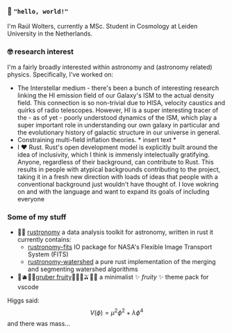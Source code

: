 ### 👋 `"hello, world!"`
I'm Raúl Wolters, currently a MSc. Student in Cosmology at Leiden University in the Netherlands.

### 🤓 research interest
I'm a fairly broadly interested within astronomy and (astronomy related) physics. Specifically, I've worked on:
- The Interstellar medium - there's been a bunch of interesting research linking the HI emission field of our Galaxy's ISM to the actual density field.
This connection is so non-trivial due to HISA, velocity caustics and quirks of radio telescopes. However, HI is a super interesting tracer of the - 
as of yet - poorly understood dynamics of the ISM, which play a super important role in understanding our own galaxy in particular and the evolutionary history
of galactic structure in our universe in general.
- Constraining multi-field inflation theories. * insert text *
- I ❤️ Rust. Rust's open development model is explicitly built around the idea of inclusivity, which I think is immensly intelectually gratifying. Anyone,
regardless of their background, can contribute to Rust. This results in people with atypical backgrounds contributing to the project, taking it in a fresh
new direction with loads of ideas that people with a conventional background just wouldn't have thought of. I love wokring on and with the language and
want to expand its goals of including everyone

### Some of my stuff
- 🦀🌌 [rustronomy](https://github.com/smups/rustronomy) a data analysis toolkit for astronomy, written in rust it currently contains:
  - [rustronomy-fits](https://github.com/smups/rustronomy-fits) IO package for NASA's Flexible Image Transport System (FITS)
  - [rustronomy-watershed](https://github.com/smups/rustronomy-watershed) a pure rust implementation of the merging and segmenting watershed algorithms
- 🍇🫐🍒🍎[gruber fruity](https://github.com/smups/gruber-fruity)🍊🍋🍐🫒🍧🌸 a minimalist ✨ *fruity* ✨ theme pack for vscode

Higgs said:
$$
V(\phi)=\mu^2\phi^2+\lambda\phi^4
$$
and there was mass...

